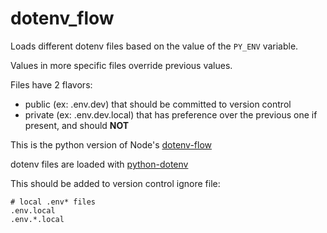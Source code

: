 # dotenv_flow

Loads different dotenv files based on the value of the `PY_ENV` variable.

Values in more specific files override previous values.

Files have 2 flavors:

- public (ex: .env.dev) that should be committed to version control
- private (ex: .env.dev.local) that has preference over the previous one if present, and should **NOT**

This is the python version of Node's [dotenv-flow](https://www.npmjs.com/package/dotenv-flow)

dotenv files are loaded with [python-dotenv](https://pypi.org/project/python-dotenv/)

This should be added to version control ignore file:
```
# local .env* files
.env.local
.env.*.local
```
